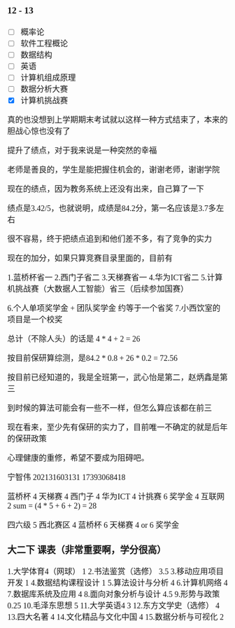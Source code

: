 <font face= "楷体" size = 4>

### 12 - 13
- [ ] 概率论
- [ ] 软件工程概论
- [ ] 数据结构
- [ ] 英语
- [ ] 计算机组成原理
- [ ] 数据分析大赛
- [x] 计算机挑战赛

真的也没想到上学期期末考试就以这样一种方式结束了，本来的胆战心惊也没有了

提升了绩点，对于我来说是一种突然的幸福

老师是善良的，学生是能把握住机会的，谢谢老师，谢谢学院

现在的绩点，因为教务系统上还没有出来，自己算了一下

绩点是3.42/5，也就说明，成绩是84.2分，第一名应该是3.7多左右

很不容易，终于把绩点追到和他们差不多，有了竞争的实力

现在的加分，如果只算竞赛目录里面的，目前有

1.蓝桥杯省一  2.西门子省二  3.天梯赛省一  4.华为ICT省二  5.计算机挑战赛（大数据人工智能）省三（后续参加国赛）

6.个人单项奖学金 + 团队奖学金 约等于一个省奖  7.小西饮室的项目是一个校奖 

总计（不除人头）的话是 4 * 4 + 2 = 26

按目前保研算综测，是84.2 * 0.8 + 26 * 0.2 = 72.56

按目前已经知道的，我是全班第一，武心怡是第二，赵炳鑫是第三

到时候的算法可能会有一些不一样，但怎么算应该都在前三

现在看来，至少先有保研的实力了，目前唯一不确定的就是后年的保研政策

心理健康的重修，希望不要成为阻碍吧。


宁智伟 202131603131 
17393068418

蓝桥杯  4
天梯赛  4
西门子  4
华为ICT 4
计挑赛  6
奖学金  4
互联网  2
sum = (4 * 5 + 6 + 2) = 28


四六级 5
西北赛区 4
蓝桥杯 6
天梯赛 4 or 6
奖学金

### 大二下 课表（非常重要啊，学分很高）

1.大学体育4（网球） 1
2.书法鉴赏（选修）  3.5
3.移动应用项目开发  1
4.数据结构课程设计  1
5.算法设计与分析    4
6.计算机网络       4
7.数据库系统及应用  4
8.面向对象分析与设计 4.5
9.形势与政策        0.25
10.毛泽东思想       5
11.大学英语4       3
12.东方文学史（选修） 4
13.四大名著        4
14.文化精品与文化中国 4
15.数据分析与可视化   2
